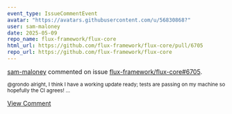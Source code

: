 ```yaml
---
event_type: IssueCommentEvent
avatar: "https://avatars.githubusercontent.com/u/56830868?"
user: sam-maloney
date: 2025-05-09
repo_name: flux-framework/flux-core
html_url: https://github.com/flux-framework/flux-core/pull/6705
repo_url: https://github.com/flux-framework/flux-core
---
```


<a href='https://github.com/sam-maloney' target='_blank'>sam-maloney</a> commented on issue <a href='https://github.com/flux-framework/flux-core/pull/6705' target='_blank'>flux-framework/flux-core#6705</a>.

<small>@grondo alright, I think I have a working update ready; tests are passing on my machine so hopefully the CI agrees!...</small>

<a href='https://github.com/flux-framework/flux-core/pull/6705' target='_blank'>View Comment</a>